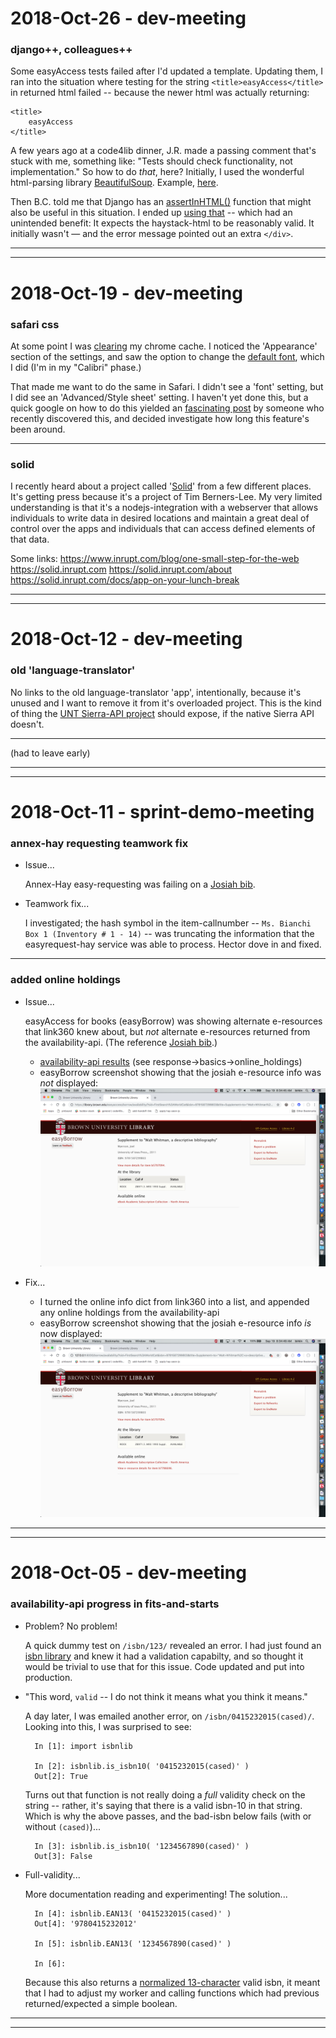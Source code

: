 2018-Oct-26 - dev-meeting
=========================

### django++, colleagues++

Some easyAccess tests failed after I'd updated a template. Updating them, I ran into the situation where testing for the string `<title>easyAccess</title>` in returned html failed -- because the newer html was actually returning:

    <title>
        easyAccess
    </title>

A few years ago at a code4lib dinner, J.R. made a passing comment that's stuck with me, something like: "Tests should check functionality, not implementation." So how to do _that_, here? Initially, I used the wonderful html-parsing library [BeautifulSoup](https://www.crummy.com/software/BeautifulSoup/). Example, [here](https://github.com/Brown-University-Library/easyaccess_project/blob/82f1b29cba0f3893549923bf153d4bc1e08aa543/findit/tests/test_views.py#L69-L72).

Then B.C. told me that Django has an [assertInHTML()](https://docs.djangoproject.com/en/1.11/topics/testing/tools/#django.test.SimpleTestCase.assertInHTML) function that might also be useful in this situation. I ended up [using that](https://github.com/Brown-University-Library/easyaccess_project/blob/112c5bf675fca37fd5412cf8dbab62abb0bb3c07/findit/tests/test_views.py#L68-L72) -- which had an unintended benefit: It expects the haystack-html to be reasonably valid. It initially wasn't — and the error message pointed out an extra `</div>`.

---
---


2018-Oct-19 - dev-meeting
=========================

### safari css

At some point I was [clearing](chrome://settings/clearBrowserData) my chrome cache. I noticed the 'Appearance' section of the settings, and saw the option to change the [default font](chrome://settings/fonts), which I did (I'm in my "Calibri" phase.)

That made me want to do the same in Safari. I didn't see a 'font' setting, but I did see an 'Advanced/Style sheet' setting. I haven't yet done this, but a quick google on how to do this yielded an [fascinating post](http://theoveranalyzed.net/2018/3/16/safaris-custom-style-sheet) by someone who recently discovered this, and decided investigate how long this feature's been around.

---


### solid

I recently heard about a project called '[Solid](https://solid.inrupt.com)' from a few different places. It's getting press because it's a project of Tim Berners-Lee. My very limited understanding is that it's a nodejs-integration with a webserver that allows individuals to write data in desired locations and maintain a great deal of control over the apps and individuals that can access defined elements of that data.

Some links:
<https://www.inrupt.com/blog/one-small-step-for-the-web>
<https://solid.inrupt.com>
<https://solid.inrupt.com/about>
<https://solid.inrupt.com/docs/app-on-your-lunch-break>

---
---


2018-Oct-12 - dev-meeting
=========================

### old 'language-translator'

No links to the old language-translator 'app', intentionally, because it's unused and I want to remove it from it's overloaded project. This is the kind of thing the [UNT Sierra-API project](https://github.com/unt-libraries/catalog-api) should expose, if the native Sierra API doesn't.

---

(had to leave early)

---
---


2018-Oct-11 - sprint-demo-meeting
=================================

### annex-hay requesting teamwork fix

- Issue...

    Annex-Hay easy-requesting was failing on a [Josiah bib](https://search.library.brown.edu/catalog/b3647974).

- Teamwork fix...

    I investigated; the hash symbol in the item-callnumber -- `Ms. Bianchi Box 1 (Inventory # 1 - 14)` -- was truncating the information that the easyrequest-hay service was able to process. Hector dove in and fixed.

---


### added online holdings

- Issue...

    easyAccess for books (easyBorrow) was showing alternate e-resources that link360 knew about, but _not_ alternate e-resources returned from the availability-api. (The reference [Josiah bib](https://search.library.brown.edu/catalog/b5707094).)

    - [availability-api results](https://library.brown.edu/availability_api/v1/isbn/9781587299803/) (see response->basics->online_holdings)
    - easyBorrow screenshot showing that the josiah e-resource info was _not_ displayed: ![ezb_before](img_2019-09_eza_screenshot_before.png "before-screenshot")

- Fix...

    - I turned the online info dict from link360 into a list, and appended any online holdings from the availability-api
    - easyBorrow screenshot showing that the josiah e-resource info _is_ now displayed: ![ezb_after](img_2019-09_eza_screenshot_after.png "after-screenshot")

---
---


2018-Oct-05 - dev-meeting
=========================

### availability-api progress in fits-and-starts

- Problem? No problem!

    A quick dummy test on `/isbn/123/` revealed an error. I had just found an [isbn library](https://isbnlib.readthedocs.io/en/latest/) and knew it had a validation capabilty, and so thought it would be trivial to use that for this issue. Code updated and put into production.

- "This word, `valid` -- I do not think it means what you think it means."

    A day later, I was emailed another error, on `/isbn/0415232015(cased)/`. Looking into this, I was surprised to see:

        In [1]: import isbnlib

        In [2]: isbnlib.is_isbn10( '0415232015(cased)' )
        Out[2]: True

    Turns out that function is not really doing a _full_ validity check on the string -- rather, it's saying that there is a valid isbn-10 in that string. Which is why the above passes, and the bad-isbn below fails (with or without `(cased)`)...

        In [3]: isbnlib.is_isbn10( '1234567890(cased)' )
        Out[3]: False

- Full-validity...

    More documentation reading and experimenting! The solution...

        In [4]: isbnlib.EAN13( '0415232015(cased)' )
        Out[4]: '9780415232012'

        In [5]: isbnlib.EAN13( '1234567890(cased)' )

        In [6]:

    Because this also returns a [normalized 13-character](https://en.wikipedia.org/wiki/International_Standard_Book_Number#EAN_format_used_in_barcodes,_and_upgrading) valid isbn, it meant that I had to adjust my worker and calling functions which had previous returned/expected a simple boolean.


---
---
